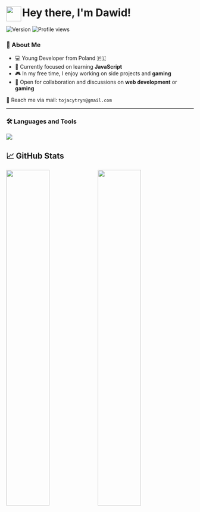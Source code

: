 # <img src="https://user-images.githubusercontent.com/39513876/112366216-8cfe7400-8cfe-11eb-8116-7d3dbae20e97.gif" width="40" align="left"/> Hey there, I'm Dawid!

<p align="left">
  <img src="https://img.shields.io/badge/Version-14.06.2025-informational" alt="Version" style="display: inline-block;" />
  <img src="https://komarev.com/ghpvc/?username=tojacytryn" alt="Profile views" style="display: inline-block;" />
</p>

### 📌 About Me

- 💻 Young Developer from Poland 🇵🇱  
- 🌱 Currently focused on learning **JavaScript**  
- 🎮 In my free time, I enjoy working on side projects and **gaming**  
- 💬 Open for collaboration and discussions on **web development** or **gaming**

📩 Reach me via mail: `tojacytryn@gmail.com`

---

### 🛠 Languages and Tools

<p align="left">
  <img src="https://skillicons.dev/icons?i=html,css,tailwind,js,nodejs,python,php,mysql,discordjs,git,github,vscode,notion,gmail,figma,windows&perline=8" />
</p>


## 📈 GitHub Stats 

<div>
  <img src="https://github-readme-stats.vercel.app/api?username=tojacytryn&show_icons=true&theme=dark" style="width: 48%;" />
  <img src="https://github-readme-stats.vercel.app/api/top-langs/?username=tojacytryn&layout=compact&langs_count=6&theme=dark" style="width: 48%;" />
</div>
